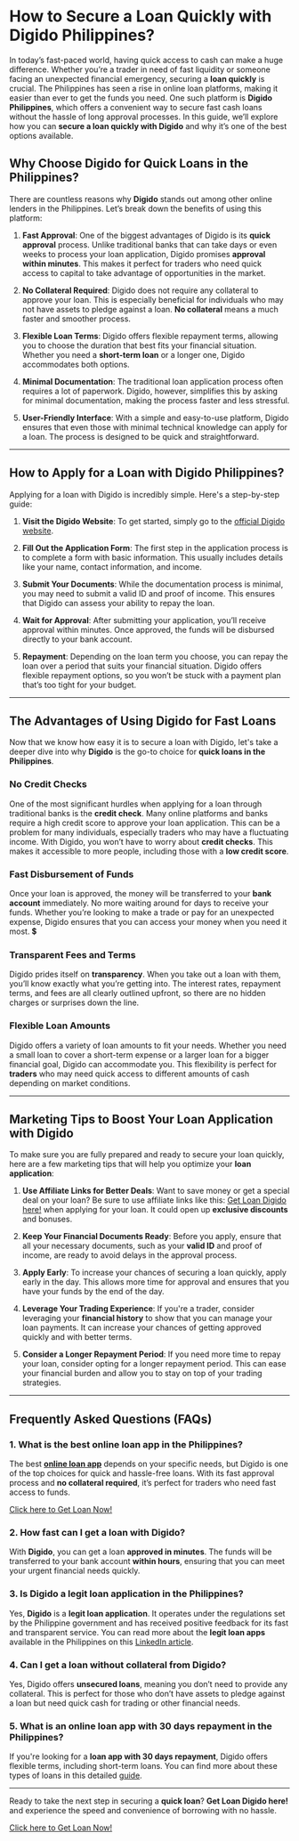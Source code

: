 # How to Secure a Loan Quickly with Digido Philippines?

In today’s fast-paced world, having quick access to cash can make a huge difference. Whether you’re a trader in need of fast liquidity or someone facing an unexpected financial emergency, securing a **loan quickly** is crucial. The Philippines has seen a rise in online loan platforms, making it easier than ever to get the funds you need. One such platform is **Digido Philippines**, which offers a convenient way to secure fast cash loans without the hassle of long approval processes. In this guide, we’ll explore how you can **secure a loan quickly with Digido** and why it’s one of the best options available.

## Why Choose Digido for Quick Loans in the Philippines?

There are countless reasons why **Digido** stands out among other online lenders in the Philippines. Let’s break down the benefits of using this platform:

1. **Fast Approval**: One of the biggest advantages of Digido is its **quick approval** process. Unlike traditional banks that can take days or even weeks to process your loan application, Digido promises **approval within minutes**. This makes it perfect for traders who need quick access to capital to take advantage of opportunities in the market. 

2. **No Collateral Required**: Digido does not require any collateral to approve your loan. This is especially beneficial for individuals who may not have assets to pledge against a loan. **No collateral** means a much faster and smoother process.

3. **Flexible Loan Terms**: Digido offers flexible repayment terms, allowing you to choose the duration that best fits your financial situation. Whether you need a **short-term loan** or a longer one, Digido accommodates both options.

4. **Minimal Documentation**: The traditional loan application process often requires a lot of paperwork. Digido, however, simplifies this by asking for minimal documentation, making the process faster and less stressful.

5. **User-Friendly Interface**: With a simple and easy-to-use platform, Digido ensures that even those with minimal technical knowledge can apply for a loan. The process is designed to be quick and straightforward.

---

## How to Apply for a Loan with Digido Philippines?

Applying for a loan with Digido is incredibly simple. Here's a step-by-step guide:

1. **Visit the Digido Website**: To get started, simply go to the [official Digido website](https://buolnd.com/koCS?sub1=sub1&sub2=sub2&sub3=sub3&sub4=sub4&sub5=sub5). 

2. **Fill Out the Application Form**: The first step in the application process is to complete a form with basic information. This usually includes details like your name, contact information, and income.

3. **Submit Your Documents**: While the documentation process is minimal, you may need to submit a valid ID and proof of income. This ensures that Digido can assess your ability to repay the loan.

4. **Wait for Approval**: After submitting your application, you’ll receive approval within minutes. Once approved, the funds will be disbursed directly to your bank account.

5. **Repayment**: Depending on the loan term you choose, you can repay the loan over a period that suits your financial situation. Digido offers flexible repayment options, so you won’t be stuck with a payment plan that’s too tight for your budget.

---

## The Advantages of Using Digido for Fast Loans

Now that we know how easy it is to secure a loan with Digido, let's take a deeper dive into why **Digido** is the go-to choice for **quick loans in the Philippines**.

### **No Credit Checks**

One of the most significant hurdles when applying for a loan through traditional banks is the **credit check**. Many online platforms and banks require a high credit score to approve your loan application. This can be a problem for many individuals, especially traders who may have a fluctuating income. With Digido, you won’t have to worry about **credit checks**. This makes it accessible to more people, including those with a **low credit score**.

### **Fast Disbursement of Funds**

Once your loan is approved, the money will be transferred to your **bank account** immediately. No more waiting around for days to receive your funds. Whether you’re looking to make a trade or pay for an unexpected expense, Digido ensures that you can access your money when you need it most. 💲

### **Transparent Fees and Terms**

Digido prides itself on **transparency**. When you take out a loan with them, you’ll know exactly what you’re getting into. The interest rates, repayment terms, and fees are all clearly outlined upfront, so there are no hidden charges or surprises down the line.

### **Flexible Loan Amounts**

Digido offers a variety of loan amounts to fit your needs. Whether you need a small loan to cover a short-term expense or a larger loan for a bigger financial goal, Digido can accommodate you. This flexibility is perfect for **traders** who may need quick access to different amounts of cash depending on market conditions.

---

## **Marketing Tips to Boost Your Loan Application with Digido**

To make sure you are fully prepared and ready to secure your loan quickly, here are a few marketing tips that will help you optimize your **loan application**:

1. **Use Affiliate Links for Better Deals**: Want to save money or get a special deal on your loan? Be sure to use affiliate links like this: [Get Loan Digido here!](https://buolnd.com/koCS?sub1=sub1&sub2=sub2&sub3=sub3&sub4=sub4&sub5=sub5) when applying for your loan. It could open up **exclusive discounts** and bonuses.

2. **Keep Your Financial Documents Ready**: Before you apply, ensure that all your necessary documents, such as your **valid ID** and proof of income, are ready to avoid delays in the approval process.

3. **Apply Early**: To increase your chances of securing a loan quickly, apply early in the day. This allows more time for approval and ensures that you have your funds by the end of the day.

4. **Leverage Your Trading Experience**: If you're a trader, consider leveraging your **financial history** to show that you can manage your loan payments. It can increase your chances of getting approved quickly and with better terms.

5. **Consider a Longer Repayment Period**: If you need more time to repay your loan, consider opting for a longer repayment period. This can ease your financial burden and allow you to stay on top of your trading strategies.

---

## Frequently Asked Questions (FAQs)

### 1. **What is the best online loan app in the Philippines?**

The best [**online loan app**](https://www.linkedin.com/pulse/legit-loan-online-philippines-top-10-best-apps-low-interest-1jdzf
) depends on your specific needs, but Digido is one of the top choices for quick and hassle-free loans. With its fast approval process and **no collateral required**, it’s perfect for traders who need fast access to funds. 

[Click here to Get Loan Now!](https://linktr.ee/apploansph)

### 2. **How fast can I get a loan with Digido?**

With **Digido**, you can get a loan **approved in minutes**. The funds will be transferred to your bank account **within hours**, ensuring that you can meet your urgent financial needs quickly.

### 3. **Is Digido a legit loan application in the Philippines?**

Yes, **Digido** is a **legit loan application**. It operates under the regulations set by the Philippine government and has received positive feedback for its fast and transparent service. You can read more about the **legit loan apps** available in the Philippines on this [LinkedIn article](https://www.linkedin.com/pulse/legit-loan-online-philippines-top-10-best-apps-low-interest-1jdzf).

### 4. **Can I get a loan without collateral from Digido?**

Yes, Digido offers **unsecured loans**, meaning you don’t need to provide any collateral. This is perfect for those who don’t have assets to pledge against a loan but need quick cash for trading or other financial needs.

### 5. **What is an online loan app with 30 days repayment in the Philippines?**

If you're looking for a **loan app with 30 days repayment**, Digido offers flexible terms, including short-term loans. You can find more about these types of loans in this detailed [guide](https://www.linkedin.com/pulse/online-loan-app-30-days-repayment-philippines-2024-best-loan-ph-thhvf/?trackingId=6DcQU8rxgEc6sRq1dlgxyA%3D%3D).

---

Ready to take the next step in securing a **quick loan**? **Get Loan Digido here!** and experience the speed and convenience of borrowing with no hassle.

[Click here to Get Loan Now!](https://linktr.ee/apploansph)
